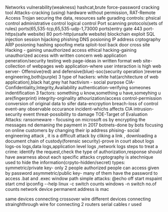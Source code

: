 Networks
vulnerability(weakness)
hashcat,brute force-password cracking tool
Attacks-cracking (using) hardware without permission,
RAT-Remote Access Trojan
securing the data, resources
safe gurading
controls:
phsical control
administrative control
logical control
Port scanning
protocols(sets of rules)
ports(65,535-tcp,65,535-udp-1,73000 ports)entry gate
443 port-https(safe website)
80 port-http(unsafe website)
blockchain
exploit
SQL injection
session hijacking
phishing
DNS posioning
IP address
crptography
ARP posioning
hashing
spoofing
meta sploit-tool
back door
cross site 
Hacking - gaining unauthorized access
ethical hacking-gaining unauthorized access with written concern
web application peneration/security testing
web page-ideas in written format
web site-collection of webpages
web application-where user interaction is high
web server-
Offensive(red) and defensive(blue)-soc(security operation )reverse engineering,both(purple)
3 type of hackers:
white hat(architecture of web application),black hat,grey hat
hactivism - social purpose
CIA-Confidentiality,Integrity,Availability
authentication-verifying someones indentification
3 factors: something u know,something u have,someyhing u are(fingerprint)
integrity-orginality 
athourization/access control-permission
conversion of original data to sifer data-encrpytion
breach-loss of control
event-any observable occurance
incident-whichs affects CIA
intrusion-security event
threat-possibility to damage
TOE-Target of Evaluation
Attacks:
ransomeware - focusing on microsoft os by encrypting the messages nd demaning the payment in 2017
botnets-done by bots focusing on online customers by changing their ip address
phising- social engineering attack , it is a difficult attack by cliking a link , downloading a document
chain of custody(forensic security)-prove in court about logs
logs-os logs,data logs,application level logs ,network logs
steps to treat a crime: identify the request,check the type of authorization,response should have awarness about each specific attacks
cryptography is atechnique used to hide the information(crpyto-hidden/secret)
types: symmetric/private key- only 2 people authorized people can access given by password
asymmetric/public key- many of them have the password to access
.bat and .exec window path
simple attacks:
@echo off
start mspaint
start cmd
ipconfig --help
linux -c switch counts
windows -n switch no.of counts
network device permanent address is mac































































same devices connecting crossover wire
different devices connecting strainghthrough wire
for connecting 2 routers serial cables r used
